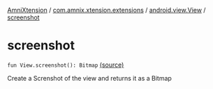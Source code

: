 [AmniXtension](../../index.md) / [com.amnix.xtension.extensions](../index.md) / [android.view.View](index.md) / [screenshot](./screenshot.md)

# screenshot

`fun View.screenshot(): Bitmap` [(source)](https://github.com/AmniX/AmniXTension/tree/master/AmniXtension/src/main/java/com/amnix/xtension/extensions/ViewExtensions.kt#L14)

Create a Screnshot of the view and returns it as a Bitmap

